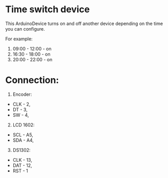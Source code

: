 Time switch device
==================
This ArduinoDevice turns on and off another device depending on the time you can configure.

For example:
  1. 09:00 - 12:00 - on
  2. 16:30 - 18:00 - on
  3. 20:00 - 22:00 - on

# Connection:
1. Encoder:
* CLK - 2,
* DT - 3,
* SW - 4,
2. LCD 1602:
* SCL - A5,
* SDA - A4,
3. DS1302:
* CLK - 13,
* DAT - 12,
* RST - 1
